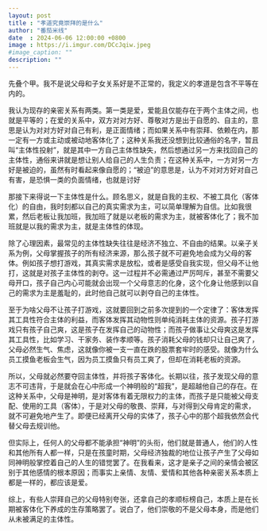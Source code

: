 ```yaml
---
layout: post
title : "孝道究竟崇拜的是什么"
author: "番茄米线"
date  : 2024-06-06 12:00:00 +0800
image : https://i.imgur.com/DCcJqiw.jpeg
#image_caption: ""
description: ""
---
```


先叠个甲。我不是说父母和子女关系好是不正常的，我定义的孝道是包含不平等在内的。

<!--more-->

我认为现存的亲密关系有两类。第一类是爱，爱能且仅能存在于两个主体之间，也就是平等的；在爱的关系中，双方对对方好、尊敬对方是出于自愿的、自主的，意思是认为对对方好对自己有利，是正面情绪；而如果关系中有崇拜、依赖在内，那一定有一方或主动或被动地客体化了；这种关系我还没想到比较通俗的名字，暂且叫“主体性投射”，就是其中一方自己主体性缺失，然后想通过另一方来找回自己的主体性，通俗来讲就是想让别人给自己的人生负责；在这种关系中，一方对另一方好是被迫的，虽然有时看起来像自愿的；“被迫”的意思是，认为不对对方好对自己有害，是恐惧一类的负面情绪，也就是讨好

那接下来得说一下主体性是什么。顾名思义，就是自我的主权、不被工具化（客体化）的自由，我时刻都以自己的真实需求为主，可以简单理解为自信。比如我很累，然后老板让我加班，我加班了就是以老板的需求为主，就被客体化了；我不加班就是以我的需求为主，就是主体性的体现。

除了心理因素，最常见的主体性缺失往往是经济不独立、不自由的结果。以亲子关系为例，父母掌握孩子的所有经济来源，那么孩子就不可避免地会成为父母的客体。例如孩子想打游戏，其真实需求是放松，或者是感受自我实现，但父母不让他打，这就是对孩子主体性的剥夺。这一过程并不必需通过严厉呵斥，甚至不需要父母开口，孩子自己内心可能就会出现一个父母意志的化身，这个化身让他感到以自己的需求为主是羞耻的，此时他自己就可以剥夺自己的主体性。

至于为啥父母不让孩子打游戏，这就要回到之前多次提到的一个定律了：客体发挥其工具性符合主体的利益，而客体发挥其动物性则单纯消耗主体的资源。孩子打游戏只有孩子自己爽，这是孩子在发挥自己的动物性；而孩子做事让父母爽这是发挥其工具性，比如学习、干家务、装作孝顺等。孩子消耗父母的钱却只让自己爽了，父母必然生气、焦虑，这就像你被一支一直在跌的股票套牢时的感受。就像为什么员工摸鱼老板会生气，因为员工摸鱼只有员工爽了，但却在消耗老板的资源。

所以，父母就必然要夺回主体性，并将孩子客体化。长期以往，孩子发现父母的意志不可违背，于是就会在心中形成一个神明般的“超我”，是超越他自己的存在。在这种关系中，父母是神明，是对客体有着无限权力的主体，而孩子是只能被父母支配、使用的工具（客体），于是对父母的敬畏、崇拜，与对得到父母肯定的需求，就不可避免地产生了。即便已经离开父母的实体了，孩子心中的那个超我依然会代替父母去规训他。

但实际上，任何人的父母都不能承担“神明”的头衔，他们就是普通人，他们的人性和其他所有人都一样，只是在孩童时期，父母经济独裁的地位让孩子产生了父母如同神明般掌控着自己的人生的错觉罢了。在我看来，这才是亲子之间的亲情会被区别于其他感情的根本原因；而事实上亲情、友情、爱情和其他各种亲密关系本质上都是一样的，都应该是爱。

综上，有些人崇拜自己的父母特别夸张，还拿自己的孝顺标榜自己，本质上是在长期被客体化下养成的生存策略罢了。说白了，他们崇敬的不是父母本身，而是他们从未被满足的主体性。

<!--END-->